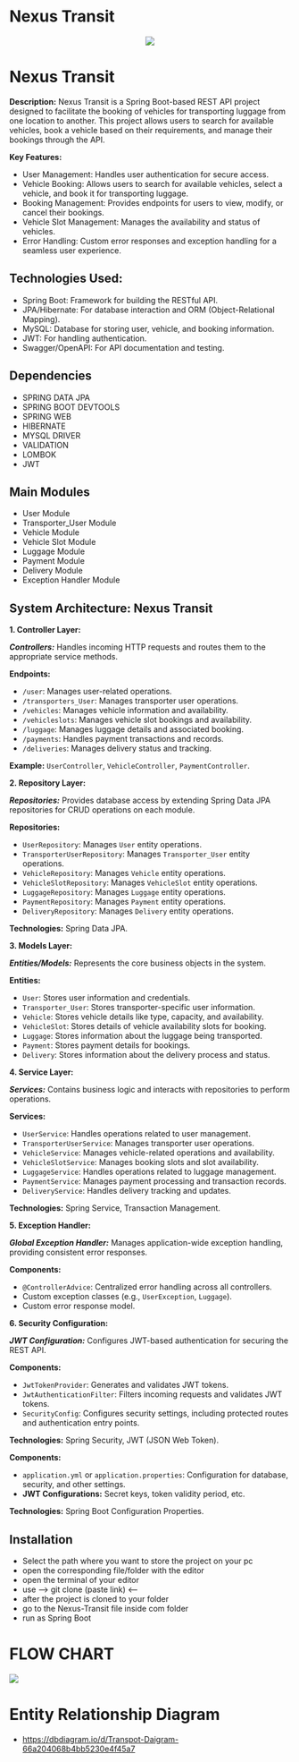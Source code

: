 # Nexus Transit

<p align="center">
    <img src="Nexus/Image/Logo.png" />
<!--     <img src="https://user-images.githubusercontent.com/107456964/220406389-20f8b8d8-ac28-4c2a-b5ed-95f6e1d9afa0.jpg"> -->
</p>  

# Nexus Transit

 **Description:**
Nexus Transit is a Spring Boot-based REST API project designed to facilitate the booking of vehicles for transporting luggage from one location to another. This project allows users to search for available vehicles, book a vehicle based on their requirements, and manage their bookings through the API.

**Key Features:**
- User Management: Handles user authentication for secure access.
- Vehicle Booking: Allows users to search for available vehicles, select a vehicle, and book it for transporting luggage.
- Booking Management: Provides endpoints for users to view, modify, or cancel their bookings.
- Vehicle Slot Management: Manages the availability and status of vehicles.
- Error Handling: Custom error responses and exception handling for a seamless user experience.

## Technologies Used:
- Spring Boot: Framework for building the RESTful API.
- JPA/Hibernate: For database interaction and ORM (Object-Relational Mapping).
- MySQL: Database for storing user, vehicle, and booking information.
- JWT: For handling authentication.
- Swagger/OpenAPI: For API documentation and testing.
<!-- - SWAGGER UI -->

## Dependencies
- SPRING DATA JPA
- SPRING BOOT DEVTOOLS
- SPRING WEB
- HIBERNATE
- MYSQL DRIVER
- VALIDATION
- LOMBOK
- JWT

## Main Modules
- User Module
- Transporter_User Module
- Vehicle Module
- Vehicle Slot Module
- Luggage Module 
- Payment Module
- Delivery Module
- Exception Handler Module

## System Architecture: Nexus Transit

**1. Controller Layer:**

***Controllers:***
Handles incoming HTTP requests and routes them to the appropriate service methods.

**Endpoints:**
- `/user`: Manages user-related operations.
- `/transporters_User`: Manages transporter user operations.
- `/vehicles`: Manages vehicle information and availability.
- `/vehicleslots`: Manages vehicle slot bookings and availability.
- `/luggage`: Manages luggage details and associated booking.
- `/payments`: Handles payment transactions and records.
- `/deliveries`: Manages delivery status and tracking.

**Example:** `UserController`, `VehicleController`, `PaymentController`.

**2. Repository Layer:**

***Repositories:***
Provides database access by extending Spring Data JPA repositories for CRUD operations on each module.

**Repositories:**
- `UserRepository`: Manages `User` entity operations.
- `TransporterUserRepository`: Manages `Transporter_User` entity operations.
- `VehicleRepository`: Manages `Vehicle` entity operations.
- `VehicleSlotRepository`: Manages `VehicleSlot` entity operations.
- `LuggageRepository`: Manages `Luggage` entity operations.
- `PaymentRepository`: Manages `Payment` entity operations.
- `DeliveryRepository`: Manages `Delivery` entity operations.

**Technologies:** Spring Data JPA.

**3. Models Layer:**

***Entities/Models:***
Represents the core business objects in the system.

**Entities:**
- `User`: Stores user information and credentials.
- `Transporter_User`: Stores transporter-specific user information.
- `Vehicle`: Stores vehicle details like type, capacity, and availability.
- `VehicleSlot`: Stores details of vehicle availability slots for booking.
- `Luggage`: Stores information about the luggage being transported.
- `Payment`: Stores payment details for bookings.
- `Delivery`: Stores information about the delivery process and status.

**4. Service Layer:**

***Services:***
Contains business logic and interacts with repositories to perform operations.

**Services:**
- `UserService`: Handles operations related to user management.
- `TransporterUserService`: Manages transporter user operations.
- `VehicleService`: Manages vehicle-related operations and availability.
- `VehicleSlotService`: Manages booking slots and slot availability.
- `LuggageService`: Handles operations related to luggage management.
- `PaymentService`: Manages payment processing and transaction records.
- `DeliveryService`: Handles delivery tracking and updates.

**Technologies:** Spring Service, Transaction Management.

**5. Exception Handler:**

***Global Exception Handler:***
Manages application-wide exception handling, providing consistent error responses.

**Components:**
- `@ControllerAdvice`: Centralized error handling across all controllers.
- Custom exception classes (e.g., `UserException`, `Luggage`).
- Custom error response model.

**6. Security Configuration:**

***JWT Configuration:***
Configures JWT-based authentication for securing the REST API.

**Components:**
- `JwtTokenProvider`: Generates and validates JWT tokens.
- `JwtAuthenticationFilter`: Filters incoming requests and validates JWT tokens.
- `SecurityConfig`: Configures security settings, including protected routes and authentication entry points.

**Technologies:** Spring Security, JWT (JSON Web Token).

**Components:**
- `application.yml` or `application.properties`: Configuration for database, security, and other settings.
- **JWT Configurations:** Secret keys, token validity period, etc.

**Technologies:** Spring Boot Configuration Properties.



## Installation
<!--- copy this https://github.com/sunnylalwani41/Your_Door_Food_REST_API.git -->
- Select the path where you want to store the project on your pc
- open the corresponding file/folder with the editor
- open the terminal of your editor
- use  --> git clone (paste link) <-- 
- after the project is cloned to your folder
- go to the Nexus-Transit file inside com folder
- run as Spring Boot

# FLOW CHART

<img src="Nexus/Image/flow chart.png" />
<!-- ![FlowChartYourDoorFood](https://user-images.githubusercontent.com/107456964/220468355-2e96143c-3811-433b-ae7a-a7f97d00fa53.jpg) -->

# Entity Relationship Diagram
- https://dbdiagram.io/d/Transpot-Daigram-66a204068b4bb5230e4f45a7
